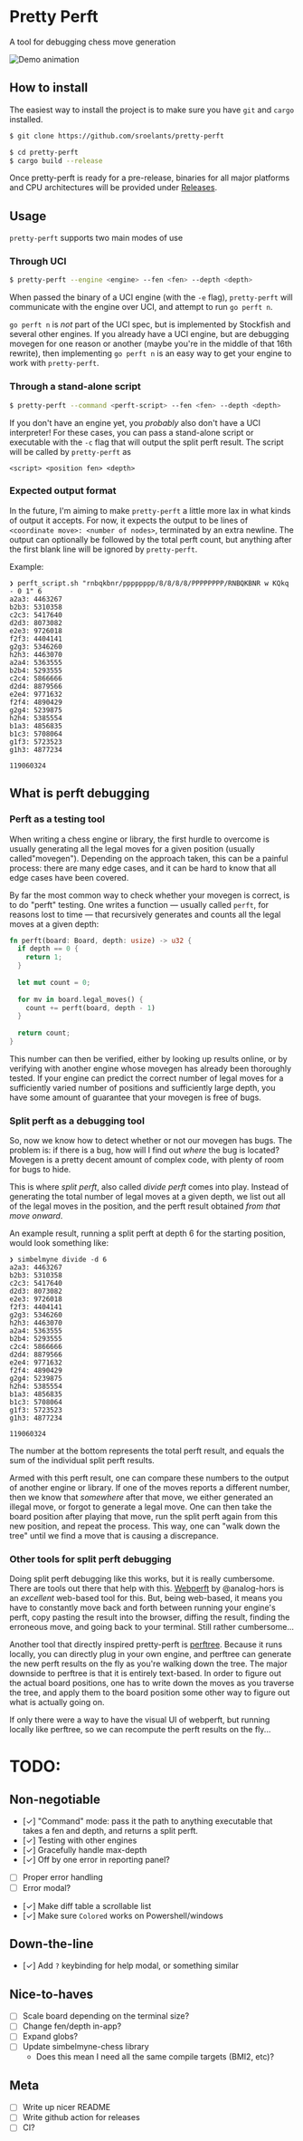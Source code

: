 # Pretty Perft
A tool for debugging chess move generation

![Demo animation](assets/demo.gif)

## How to install
The easiest way to install the project is to make sure you have `git` and 
`cargo` installed.
```sh
$ git clone https://github.com/sroelants/pretty-perft

$ cd pretty-perft
$ cargo build --release
```

Once pretty-perft is ready for a pre-release, binaries for all major platforms
and CPU architectures will be provided under [Releases](https://github.com/sroelants/pretty-perft/releases).

## Usage
`pretty-perft` supports two main modes of use

### Through UCI
```sh
$ pretty-perft --engine <engine> --fen <fen> --depth <depth>
```
When passed the binary of a UCI engine (with the `-e` flag), `pretty-perft` will 
communicate with the engine over UCI, and attempt to run `go perft n`.

`go perft n` is _not_ part of the UCI spec, but is implemented by Stockfish and
several other engines. If you already have a UCI engine, but are debugging
movegen for one reason or another (maybe you're in the middle of that 16th rewrite),
then implementing `go perft n` is an easy way to get your engine to work with
`pretty-perft`.

### Through a stand-alone script
```sh
$ pretty-perft --command <perft-script> --fen <fen> --depth <depth>
```
If you don't have an engine yet, you _probably_ also don't have a UCI
interpreter! For these cases, you can pass a stand-alone script or executable
with the `-c` flag that will output the split perft result. The script will be
called by `pretty-perft` as 

```
<script> <position fen> <depth>
```

### Expected output format
In the future, I'm aiming to make `pretty-perft` a little more lax in what kinds
of output it accepts. For now, it expects the output to be lines of `<coordinate
move>: <number of nodes>`, terminated by an extra newline. The output can 
optionally be followed by the total perft count, but anything after the first 
blank line will be ignored by `pretty-perft`.

Example:

```
❯ perft_script.sh "rnbqkbnr/pppppppp/8/8/8/8/PPPPPPPP/RNBQKBNR w KQkq - 0 1" 6
a2a3: 4463267
b2b3: 5310358
c2c3: 5417640
d2d3: 8073082
e2e3: 9726018
f2f3: 4404141
g2g3: 5346260
h2h3: 4463070
a2a4: 5363555
b2b4: 5293555
c2c4: 5866666
d2d4: 8879566
e2e4: 9771632
f2f4: 4890429
g2g4: 5239875
h2h4: 5385554
b1a3: 4856835
b1c3: 5708064
g1f3: 5723523
g1h3: 4877234

119060324
```

## What is perft debugging
### Perft as a testing tool
When writing a chess engine or library, the first hurdle to overcome is usually
generating all the legal moves for a given position (usually called"movegen").
Depending on the approach taken, this can be a painful process: there are many
edge cases, and it can be hard to know that all edge cases have been covered.

By far the most common way to check whether your movegen is correct, is to do
"perft" testing. One writes a function &mdash; usually called `perft`, for reasons 
lost to time &mdash; that recursively generates and counts all the legal moves
at a given depth:

```rust
fn perft(board: Board, depth: usize) -> u32 {
  if depth == 0 {
    return 1;
  }
  
  let mut count = 0;
  
  for mv in board.legal_moves() {
    count += perft(board, depth - 1)
  }
  
  return count;
}
```

This number can then be verified, either by looking up results online, or by
verifying with another engine whose movegen has already been thoroughly tested.
If your engine can predict the correct number of legal moves for a sufficiently
varied number of positions and sufficiently large depth, you have some amount of 
guarantee that your movegen is free of bugs.

### Split perft as a debugging tool
So, now we know how to detect whether or not our movegen has bugs. The problem
is: if there is a bug, how will I find out _where_ the bug is located? Movegen
is a pretty decent amount of complex code, with plenty of room for bugs to hide.

This is where _split perft_, also called _divide perft_ comes into play.
Instead of generating the total number of legal moves at a given depth, we 
list out all of the legal moves in the position, and the perft result obtained
_from that move onward_.

An example result, running a split perft at depth 6 for the starting position,
would look something like:

```
❯ simbelmyne divide -d 6
a2a3: 4463267
b2b3: 5310358
c2c3: 5417640
d2d3: 8073082
e2e3: 9726018
f2f3: 4404141
g2g3: 5346260
h2h3: 4463070
a2a4: 5363555
b2b4: 5293555
c2c4: 5866666
d2d4: 8879566
e2e4: 9771632
f2f4: 4890429
g2g4: 5239875
h2h4: 5385554
b1a3: 4856835
b1c3: 5708064
g1f3: 5723523
g1h3: 4877234

119060324
```

The number at the bottom represents the total perft result, and equals the sum 
of the individual split perft results.

Armed with this perft result, one can compare these numbers to the output of
another engine or library. If one of the moves reports a different number, then
we know that _somewhere_ after that move, we either generated an illegal move,
or forgot to generate a legal move. One can then take the board position after
playing that move, run the split perft again from this new position, and repeat
the process. This way, one can "walk down the tree" until we find a move that
is causing a discrepance.

### Other tools for split perft debugging

Doing split perft debugging like this works, but it is really cumbersome. There
are tools out there that help with this. [Webperft](https://analog-hors.github.io/webperft/) by @analog-hors
is an _excellent_ web-based tool for this. But, being web-based, it means you
have to constantly move back and forth between running your engine's perft, 
copy pasting the result into the browser, diffing the result, finding the 
erroneous move, and going back to your terminal. Still rather cumbersome...

Another tool that directly inspired pretty-perft is [perftree](https://github.com/agausmann/perftree).
Because it runs locally, you can directly plug in your own engine, and perftree
can generate the new perft results on the fly as you're walking down the tree.
The major downside to perftree is that it is entirely text-based. In order to 
figure out the actual board positions, one has to write down the moves as you
traverse the tree, and apply them to the board position some other way to figure
out what is actually going on.

If only there were a way to have the visual UI of webperft, but running
locally like perftree, so we can recompute the perft results on the fly...

# TODO:
## Non-negotiable
- [✓] "Command" mode: pass it the path to anything executable that takes a fen and
      depth, and returns a split perft.
- [✓] Testing with other engines
- [✓] Gracefully handle max-depth
- [✓] Off by one error in reporting panel?
- [ ] Proper error handling
- [ ] Error modal?
- [✓] Make diff table a scrollable list
- [✓] Make sure `Colored` works on Powershell/windows

## Down-the-line
- [✓] Add `?` keybinding for help modal, or something similar

## Nice-to-haves
- [ ] Scale board depending on the terminal size?
- [ ] Change fen/depth in-app?
- [ ] Expand globs?
- [ ] Update simbelmyne-chess library
  - Does this mean I need all the same compile targets (BMI2, etc)?

## Meta
- [ ] Write up nicer README
- [ ] Write github action for releases
- [ ] CI?
